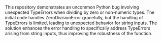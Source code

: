 This repository demonstrates an uncommon Python bug involving unexpected TypeErrors when dividing by zero or non-numeric types. The initial code handles ZeroDivisionError gracefully, but the handling of TypeErrors is limited, leading to unexpected behavior for string inputs. The solution enhances the error handling to specifically address TypeErrors arising from string inputs, thus improving the robustness of the function.
